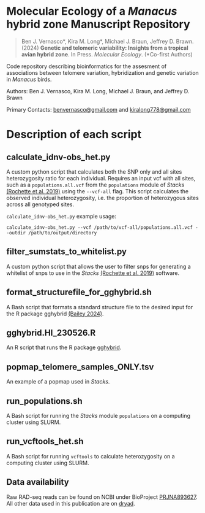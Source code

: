 # Molecular Ecology of a _Manacus_ hybrid zone Manuscript Repository

>Ben J. Vernasco*, Kira M. Long*, Michael J. Braun, Jeffrey D. Brawn. (2024) **Genetic and telomeric variability: Insights from a tropical avian hybrid zone**. In Press. _Molecular Ecology_. (*Co-first Authors)

Code repository describing bioinformatics for the assesment of associations between telomere variation, hybridization and genetic variation in _Manacus_ birds.

Authors: Ben J. Vernasco, Kira M. Long, Michael J. Braun, and Jeffrey D. Brawn

Primary Contacts: benvernasco@gmail.com and kiralong778@gmail.com

# Description of each script

## calculate_idnv-obs_het.py
A custom python script that calculates both the SNP only and all sites heterozygosity ratio for each individual. Requires an input vcf with all sites, such as a `populations.all.vcf` from the `populations` module of *Stacks* [(Rochette et al. 2019)](https://catchenlab.life.illinois.edu/stacks/) using the `--vcf-all` flag. This script calculates the observed individual heterozygosity, i.e. the proportion of heterozygous sites across all genotyped sites.

`calculate_idnv-obs_het.py` example usage:
```
calculate_idnv-obs_het.py --vcf /path/to/vcf-all/populations.all.vcf --outdir /path/to/output/directory
```

## filter_sumstats_to_whitelist.py
A custom  python script that allows the user to filter snps for generating a whitelist of snps to use in the *Stacks* [(Rochette et al. 2019)](https://catchenlab.life.illinois.edu/stacks/) software.

## format_structurefile_for_gghybrid.sh
A Bash script that formats a standard structure file to the desired input for the R package gghybrid [(Bailey 2024)](https://doi.org/10.1111/1755-0998.13910).

## gghybrid.HI_230526.R
An R script that runs the R package [gghybrid](https://github.com/ribailey/gghybrid?tab=readme-ov-file).

## popmap_telomere_samples_ONLY.tsv
An example of a popmap used in *Stacks*.

## run_populations.sh
A Bash script for running the *Stacks* module `populations` on a computing cluster using SLURM.

## run_vcftools_het.sh
A Bash script for running `vcftools` to calculate heterozygosity on a computing cluster using SLURM.

## Data availability
Raw RAD-seq reads can be found on NCBI under BioProject [PRJNA893627](https://www.ncbi.nlm.nih.gov/bioproject/PRJNA893627).
All other data used in this publication are on [dryad](https://datadryad.org/stash/dataset/doi:10.5061/dryad.qnk98sfnh).
